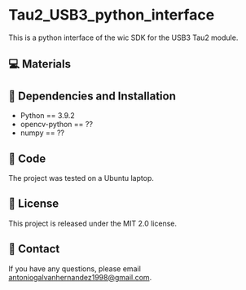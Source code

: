 # Tau2_USB3_python_interface
This is a python interface of the wic SDK for the USB3 Tau2 module. 

## 💻 Materials

## 🔧 Dependencies and Installation 
* Python == 3.9.2
* opencv-python == ??
* numpy == ??

## 🚀 Code
The project was tested on a Ubuntu laptop.


## 📜 License
This project is released under the MIT 2.0 license.

## 📧 Contact
If you have any questions, please email antoniogalvanhernandez1998@gmail.com.


